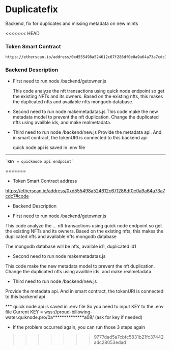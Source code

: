 
# Duplicatefix

Backend, fix for duplicates and missing metadata on new mints

<<<<<<< HEAD
### Token Smart Contract

    https://etherscan.io/address/0xd555498a524612c67f286df0e0a9a64a73a7cdc7#code

### Backend Description

- First need to run node /backend/getowner.js

    This code analyze the nft transactions using quick node endpoint so get the existing NFTs and its owners.
    Based on the existing nfts, this makes the duplicated nfts and available nfts mongodb database.

- Second need to run node makemetadatas.js
    This code make the new metadata model to prevent the nft duplication.
    Change the duplicated nfts using availble ids, and make realmetadata.

- Third need to run node /backend/new.js
    Provide the metadata api.
    And in smart contract, the tokenURI is connected to this backend api

    quick node api is saved in .env file
***
    `KEY = quicknode api endpoint`
=======


- Token Smart Contract address

https://etherscan.io/address/0xd555498a524612c67f286df0e0a9a64a73a7cdc7#code

-  Backend Description

* First need to run node /backend/getowner.js

This code analyze the … nft transactions using quick node endpoint so get the existing NFTs and its owners.
Based on the existing nfts, this makes the duplicated nfts and available nfts mongodb database

The mongodb database will be nfts, availble id1, duplicated id1

* Second need to run node makemetadatas.js

This code make the new metadata model to prevent the nft duplication.
Change the duplicated nfts using availble ids, and make realmetadata.

* Third need to run node /backend/new.js

Provide the metadata api.
And in smart contract, the tokenURI is connected to this backend api

*** quick node api is saved in .env file
	So you need to input KEY to the .env file
	Current
 KEY = wss://proud-billowing-water.quiknode.pro/0a**************a08/
(ask for key if needed)

- If the problem occurred again, you can run those 3 steps again


>>>>>>> 9777dad5a7cbfc5831b21fc37442adc28053edad

